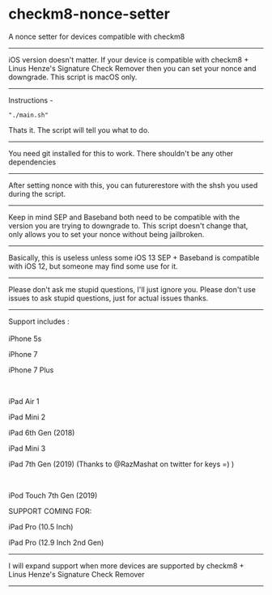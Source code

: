 # checkm8-nonce-setter
A nonce setter for devices compatible with checkm8

-----------------------------------------

iOS version doesn't matter. If your device is compatible with checkm8 + Linus Henze's Signature Check Remover then you can set your nonce and downgrade. This script is macOS only.

-----------------------------------------

Instructions - 

`"./main.sh"`

Thats it. The script will tell you what to do.

-----------------------------------------

You need git installed for this to work. There shouldn't be any other dependencies

-----------------------------------------

After setting nonce with this, you can futurerestore with the shsh you used during the script. 

-----------------------------------------

Keep in mind SEP and Baseband both need to be compatible with the version you are trying to downgrade to. This script doesn't change that, only allows you to set your nonce without being jailbroken.

-----------------------------------------

Basically, this is useless unless some iOS 13 SEP + Baseband is compatible with iOS 12, but someone may find some use for it. 

-----------------------------------------

Please don't ask me stupid questions, I'll just ignore you. Please don't use issues to ask stupid questions, just for actual issues thanks.

-----------------------------------------


Support includes : 
<br/>
<br/>
iPhone 5s

iPhone 7

iPhone 7 Plus


<br/>

iPad Air 1

iPad Mini 2

iPad 6th Gen (2018)

iPad Mini 3

iPad 7th Gen (2019) (Thanks to @RazMashat on twitter for keys =) )

<br/>

iPod Touch 7th Gen (2019)


SUPPORT COMING FOR:


iPad Pro (10.5 Inch)

iPad Pro (12.9 Inch 2nd Gen)



-----------------------------------------

I will expand support when more devices are supported by checkm8 + Linus Henze's Signature Check Remover

-----------------------------------------
